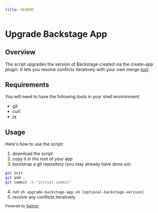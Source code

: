 ```yaml
---
title: README
---
```

# Upgrade Backstage App

## Overview

The script upgrades the version of Backstage created via the create-app plugin. It lets you resolve conflicts iteratively with your own merge [tool](https://www.git-scm.com/docs/git-mergetool).

## Requirements

You will need to have the following tools in your shell environment:

- git
- curl
- jq

## Usage

Here's how to use the script:

1. download the script
2. copy it in the root of your app
3. bootstrap a git repository (you may already have done so):

```bash
git init
git add .
git commit -m "initial commit"
```

4. run `sh upgrade-backstage-app.sh [optional-backstage-version]`
5. resolve any conflicts iteratively

<SwmMeta version="3.0.0"><sup>Powered by [Swimm](https://app.swimm.io/)</sup></SwmMeta>
